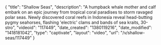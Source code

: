 {
    "title": "Shallow Seas",
    "description": "A humpback whale mother and calf embark on an epic journey from tropical coral paradises to storm ravaged polar seas. Newly discovered coral reefs in Indonesia reveal head-butting pygmy seahorses, flashing 'electric' clams and bands of sea kraits, 30-stro",
    "videoid": "117449",
    "date_created": "1380119216",
    "date_modified": "1418181042",
    "type": "captivate",
    "layout": "video",
    "url": "\/v\/shallow-seas\/117449"
}